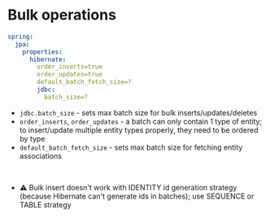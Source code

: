 # Bulk operations

```yml
spring:
  jpa:
    properties:
      hibernate:
        order_inserts=true
        order_updates=true
        default_batch_fetch_size=?
        jdbc:
          batch_size=?
```

- `jdbc.batch_size` - sets max batch size for bulk inserts/updates/deletes
- `order_inserts`, `order_updates` - a batch can only contain 1 type of entity; to insert/update multiple entity types properly, they need to be ordered by type
- `default_batch_fetch_size` - sets max batch size for fetching entity associations

</br>

- ⚠️ Bulk insert doesn't work with IDENTITY id generation strategy (because Hibernate can't generate ids in batches); use SEQUENCE or TABLE strategy

